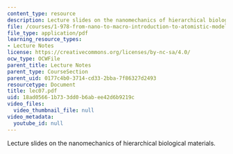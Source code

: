 ```yaml
---
content_type: resource
description: Lecture slides on the nanomechanics of hierarchical biological materials.
file: /courses/1-978-from-nano-to-macro-introduction-to-atomistic-modeling-techniques-january-iap-2007/18ad05661b733dd0b6abee42d6b9219c_lec07.pdf
file_type: application/pdf
learning_resource_types:
- Lecture Notes
license: https://creativecommons.org/licenses/by-nc-sa/4.0/
ocw_type: OCWFile
parent_title: Lecture Notes
parent_type: CourseSection
parent_uid: 0177c4b0-3714-cd33-2bba-7f86327d2493
resourcetype: Document
title: lec07.pdf
uid: 18ad0566-1b73-3dd0-b6ab-ee42d6b9219c
video_files:
  video_thumbnail_file: null
video_metadata:
  youtube_id: null
---
```

Lecture slides on the nanomechanics of hierarchical biological materials.